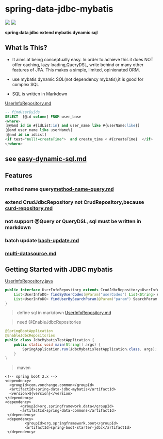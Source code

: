 # spring-data-jdbc-mybatis

![](https://img.shields.io/maven-central/v/com.vonchange.common/spring-data-jdbc-mybatis.svg?label=Maven%20Central)
[![](https://img.shields.io/github/stars/vonchange/spring-data-jdbc-mybatis.svg?style=social)
](https://github.com/VonChange/spring-data-jdbc-mybatis)

**spring data jdbc extend mybatis dynamic sql**
## What Is This?
* It aims at being conceptually easy. In order to achieve this it does NOT offer caching, lazy loading,QueryDSL, write behind or many other features of JPA. This makes  a simple, limited, opinionated ORM.

* use mybatis dynamic SQL(not dependency mybatis),it is good for complex SQL

* SQL is  written in Markdown


[UserInfoRepository.md](spring-data-jdbc-mybatis-demo%2Fsrc%2Fmain%2Fresources%2Fsql%2FUserInfoRepository.md)

```sql
-- findUserByIds
SELECT  [@id column] FROM user_base 
<where> 
[@@and id in #{idList:in} and user_name like #{userName:like}]
[@and user_name like userName%]
[@and id in idList]
<if test="null!=createTime">  and create_time < #{createTime}  </if>
</where>
```
## see  [easy-dynamic-sql.md](easy-dynamic-sql.md)
## Features
### method name query[method-name-query.md](method-name-query.md)
### extend CrudJdbcRepository not CrudRepository,because [curd-repository.md](curd-repository.md)
### not support @Query or QueryDSL, sql must be written in markdown
### batch update [bach-update.md](bach-update.md)
### [multi-datasource.md](multi-datasource.md)

## Getting Started with JDBC mybatis

[UserInfoRepository.java](spring-data-jdbc-mybatis-demo%2Fsrc%2Fmain%2Fjava%2Fcom%2Fvonchange%2Fnine%2Fdemo%2Fdao%2FUserInfoRepository.java)
```java
public interface UserInfoRepository extends CrudJdbcRepository<UserInfoDO, Long> {
    List<UserInfoDO> findByUserCodes(@Param("userCodes") List<String> userCodes);
    List<UserInfoDO> findUserBySearchParam(@Param("param") SearchParam searchParam);
}
```
> define sql in markdown [UserInfoRepository.md](spring-data-jdbc-mybatis-demo%2Fsrc%2Fmain%2Fresources%2Fsql%2FUserInfoRepository.md)

> need  @EnableJdbcRepositories
```java
@SpringBootApplication
@EnableJdbcRepositories
public class JdbcMybatisTestApplication {
    public static void main(String[] args) {
        SpringApplication.run(JdbcMybatisTestApplication.class, args);
    }
}
```
> maven
```
<!-- spring boot 2.x -->
<dependency>
  <groupId>com.vonchange.common</groupId>
  <artifactId>spring-data-jdbc-mybatis</artifactId>
  <version>${version}</version>
</dependency>
<dependency>
       <groupId>org.springframework.data</groupId>
       <artifactId>spring-data-commons</artifactId>
 </dependency>
 <dependency>
         <groupId>org.springframework.boot</groupId>
         <artifactId>spring-boot-starter-jdbc</artifactId>
 </dependency>

```


